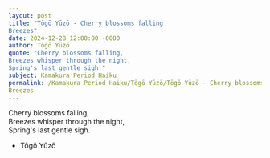 ```yaml
---
layout: post
title: "Tōgō Yūzō - Cherry blossoms falling  
Breezes"
date: 2024-12-28 12:00:00 -0000
author: Tōgō Yūzō
quote: "Cherry blossoms falling,  
Breezes whisper through the night,  
Spring's last gentle sigh."
subject: Kamakura Period Haiku
permalink: /Kamakura Period Haiku/Tōgō Yūzō/Tōgō Yūzō - Cherry blossoms falling  
Breezes
---
```


Cherry blossoms falling,  
Breezes whisper through the night,  
Spring's last gentle sigh.

- Tōgō Yūzō
